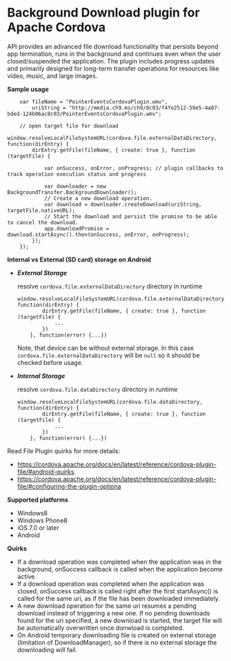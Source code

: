 Background Download plugin for Apache Cordova
==================================
API provides an advanced file download functionality that persists beyond app termination, runs in the background and continues even when the user closed/suspended the application. The plugin includes progress updates and primarily designed for long-term transfer operations for resources like video, music, and large images.

**Sample usage**

        var fileName = "PointerEventsCordovaPlugin.wmv",
            uriString = "http://media.ch9.ms/ch9/8c03/f4fe2512-59e5-4a07-bded-124b06ac8c03/PointerEventsCordovaPlugin.wmv";
        
        // open target file for download
        window.resolveLocalFileSystemURL(cordova.file.externalDataDirectory, function(dirEntry) {
            dirEntry.getFile(fileName, { create: true }, function (targetFile) {
                
                var onSuccess, onError, onProgress; // plugin callbacks to track operation execution status and progress
        
                var downloader = new BackgroundTransfer.BackgroundDownloader();
                // Create a new download operation.
                var download = downloader.createDownload(uriString, targetFile.nativeURL);
                // Start the download and persist the promise to be able to cancel the download.
                app.downloadPromise = download.startAsync().then(onSuccess, onError, onProgress);
            });
        });



**Internal vs External (SD card) storage on Android**

- ***External Storage***
  
     resolve `cordova.file.externalDataDirectory` directory in runtime
     
    ```
    window.resolveLocalFileSystemURL(cordova.file.externalDataDirectory, function(dirEntry) {
            dirEntry.getFile(fileName, { create: true }, function (targetFile) {
                ...
            })
        }, function(error) {...})
    ```
     Note, that device can be without external storage. In this case `cordova.file.externalDataDirectory` will be `null` so it should be checked before usage.

- ***Internal Storage***

    resolve `cordova.file.dataDirectory` directory in runtime
     
    ```
    window.resolveLocalFileSystemURL(cordova.file.dataDirectory, function(dirEntry) {
            dirEntry.getFile(fileName, { create: true }, function (targetFile) {
                ...
            })
        }, function(error) {...})
     ```

Read File Plugin quirks for more details:
- https://cordova.apache.org/docs/en/latest/reference/cordova-plugin-file/#android-quirks.
- https://cordova.apache.org/docs/en/latest/reference/cordova-plugin-file/#configuring-the-plugin-optiona

**Supported platforms**
 
 * Windows8
 * Windows Phone8
 * iOS 7.0 or later
 * Android
 
**Quirks**
 * If a download operation was completed when the application was in the background, onSuccess callback is called when the application become active.
 * If a download operation was completed when the application was closed, onSuccess callback is called right after the first startAsync() is called for the same uri, as if the file has been downloaded immediately.
 * A new download operation for the same uri resumes a pending download instead of triggering a new one. If no pending downloads found for the uri specified, a new download is started, the target file will be automatically overwritten once donwload is completed.
 * On Android temporary downloading file is created on external storage (limitation of DownloadManager), so if there is no external storage the downloading will fail.
